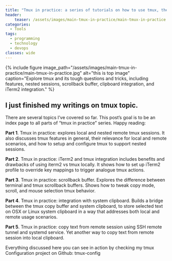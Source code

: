 ```yaml
---
title: "Tmux in practice: a series of tutorials on how to use tmux, the powerful virtual server multiplexer"
header:
    teaser: /assets/images/main-tmux-in-practice/main-tmux-in-practice.jpg
categories:
  - Tools
tags: 
  - programming
  - technology
  - devops
classes: wide
---
```


{% include figure image_path="/assets/images/main-tmux-in-practice/main-tmux-in-practice.jpg" alt="this is top image"  caption="Explore tmux and its tough questions and tricks, including features, nested sessions, scrollback buffer, clipboard integration, and iTerm2 integration." %}

## I just finished my writings on tmux topic.

There are several topics I’ve covered so far. This post’s goal is to be an index page to all parts of “tmux in practice”
series. Happy reading:

**Part 1**. Tmux in practice: explores local and nested remote tmux sessions. It also discusses tmux features in general,
their relevance for local and remote scenarios, and how to setup and configure tmux to support nested sessions.

**Part 2**. Tmux in practice: iTerm2 and tmux integration includes benefits and drawbacks of using iterm2 vs tmux locally.
It shows how to set up iTerm2 profile to override key mappings to trigger analogue tmux actions.

**Part 3**. Tmux in practice: scrollback buffer. Explores the difference between terminal and tmux scrollback buffers. Shows
how to tweak copy mode, scroll, and mouse selection tmux behavior.

**Part 4**. Tmux in practice: integration with system clipboard. Builds a bridge between the tmux copy buffer and system
clipboard, to store selected text on OSX or Linux system clipboard in a way that addresses both local and remote usage
scenarios.

**Part 5**. Tmux in practice: copy text from remote session using SSH remote tunnel and systemd service. Yet another way to
copy text from remote session into local clipboard.

Everything discussed here you can see in action by checking my tmux Configuration project on Github: tmux-config



